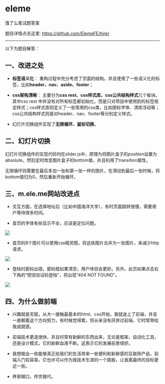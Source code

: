 # eleme
饿了么笔试题答案

题目详情点击这里: https://github.com/ElemeFE/hire/

---
以下为题目解答：

## 一、改进之处

- **标签语义化**： 重构过程中充分考虑了页面的结构，并且使用了一些语义化的标签，比如**header、nav、aside、footer**；

- **css架构清晰**： 主要分为**css rest、css样式库、css公共结构样式**几个板块。其中css rest 中并没有对所有标签都初始化，而是只对项目中使用到的标签规定样式；css样式库则定义了一些常用的css类，比如图标字体、清除浮动等；css公共结构样式则是对header、nav、footer等分别定义样式。

- 幻灯片切换组件实现了**无限循环、鼠标切换**。

## 二、幻灯片切换

幻灯片切换组件的实现代码均在slider.js中，原理为将图片盒子的position设置为absolute，然后定时改变图片盒子的bottom值，并且利用了transition属性。

无限循环则需要在最后多加一张和第一张一样的图片，在滑动到最后一张时候，将bottom值归为0，然后重新开始循环。

## 三、m.ele.me网站改进点

- 交互方面，在选择地址后（比如中国海洋大学），有时页面跳转很慢，需要用户等待很多时间。

- 首页的字体有些显示不全，应该是定位问题。

![](http://7xvlvo.com1.z0.glb.clouddn.com/ele%E5%AD%97%E6%98%BE%E7%A4%BA%E4%B8%8D%E5%85%A8.png)

- 首页的8个图片可以使用css精灵图，将这些图片合并为一张图片，来减少http请求。

![](http://7xvlvo.com1.z0.glb.clouddn.com/ele%E7%B2%BE%E7%81%B5%E5%9B%BE.png)

- 登陆时密码出错，密码框如果清空，用户体验会更好。另外，此页如果点击右下角的“短信验证码登陆”，将出现“404 NOT FOUND”。

![](http://7xvlvo.com1.z0.glb.clouddn.com/ele%E7%99%BB%E9%99%86.png)

## 四、为什么做前端

- 兴趣就是天赋，从大一接触最基本的html、css开始，我就迷上了前端，并且一直朝着这个方向努力，有时候觉得累，但从来没有厌弃过前端，它时常带给我成就感。

- 前端技术更迭很快，并且时常有新鲜的东西出来，无论是框架、自动化工具，还是设计模式，它的新鲜血液不断。这表示它的发展前景很好。

- 我想做出一些能够真正给我们的生活带来一些便利和新鲜感的互联网产品，前端入门较容易，它也许可以作为我技术生涯的一个跳板，让我离最终的目标更近一些。

- 养家糊口，传宗接代。
